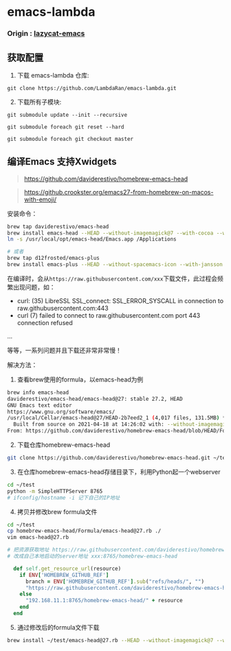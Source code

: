 # emacs-lambda
### Origin : [lazycat-emacs](https://github.com/manateelazycat/lazycat-emacs)

## 获取配置
1. 下载 emacs-lambda 仓库:
```
git clone https://github.com/LambdaRan/emacs-lambda.git
```

2. 下载所有子模块:
```
git submodule update --init --recursive

git submodule foreach git reset --hard

git submodule foreach git checkout master
```

## 编译Emacs 支持Xwidgets
> https://github.com/daviderestivo/homebrew-emacs-head

> https://github.crookster.org/emacs27-from-homebrew-on-macos-with-emoji/

安装命令：
```bash
brew tap daviderestivo/emacs-head
brew install emacs-head --HEAD --without-imagemagick@7 --with-cocoa --with-xwidgets
ln -s /usr/local/opt/emacs-head/Emacs.app /Applications

# 或者
brew tap d12frosted/emacs-plus
brew install emacs-plus --HEAD --without-spacemacs-icon --with-jansson --with-xwidgets
```

在编译时，会从`https://raw.githubusercontent.com/xxx`下载文件，此过程会频繁出现问题，如：
* curl: (35) LibreSSL SSL_connect: SSL_ERROR_SYSCALL in connection to raw.githubusercontent.com:443
* curl (7) failed to connect to raw.githubusercontent.com port 443 connection refused

...

等等，一系列问题并且下载还非常非常慢！

解决方法：
1. 查看brew使用的formula，以emacs-head为例
```bash
brew info emacs-head
daviderestivo/emacs-head/emacs-head@27: stable 27.2, HEAD
GNU Emacs text editor
https://www.gnu.org/software/emacs/
/usr/local/Cellar/emacs-head@27/HEAD-2b7eed2_1 (4,017 files, 131.5MB) *
  Built from source on 2021-04-18 at 14:26:02 with: --without-imagemagick@7 --with-cocoa --with-xwidgets
From: https://github.com/daviderestivo/homebrew-emacs-head/blob/HEAD/Formula/emacs-head@27.rb
```
2. 下载仓库homebrew-emacs-head
```bash
git clone https://github.com/daviderestivo/homebrew-emacs-head.git ~/test
```
3. 在仓库homebrew-emacs-head存储目录下，利用Python起一个webserver
```bash
cd ~/test
python -m SimpleHTTPServer 8765
# ifconfig/hostname -i 记下自己的IP地址
```
4. 拷贝并修改brew formula文件
```bash
cd ~/test
cp homebrew-emacs-head/Formula/emacs-head@27.rb ./
vim emacs-head@27.rb
```
```ruby
# 把资源获取地址 https://raw.githubusercontent.com/daviderestivo/homebrew-emacs-head
# 改成自己本地启动的server地址 xxx:8765/homebrew-emacs-head

  def self.get_resource_url(resource)
    if ENV['HOMEBREW_GITHUB_REF']
      branch = ENV['HOMEBREW_GITHUB_REF'].sub("refs/heads/", "")
      "https://raw.githubusercontent.com/daviderestivo/homebrew-emacs-head/" + branch +  "/" + resource
    else
      "192.168.11.1:8765/homebrew-emacs-head/" + resource
    end
  end
```
5. 通过修改后的formula文件下载
```bash
brew install ~/test/emacs-head@27.rb --HEAD --without-imagemagick@7 --with-cocoa --with-xwidgets
```
